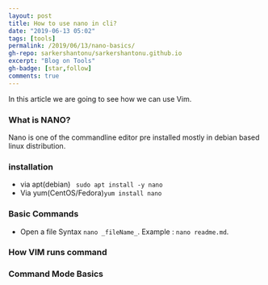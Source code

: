 ```yaml
---
layout: post
title: How to use nano in cli?
date: "2019-06-13 05:02"
tags: [tools]
permalink: /2019/06/13/nano-basics/
gh-repo: sarkershantonu/sarkershantonu.github.io
excerpt: "Blog on Tools"
gh-badge: [star,follow]
comments: true
---
```

In this article we are going to see how we can use Vim.

### What is NANO?
Nano is one of the commandline editor pre installed mostly in debian based linux distribution. 

### installation 
- via apt(debian) ``` sudo apt install -y nano```
- Via yum(CentOS/Fedora)``` yum install nano ```
  
### Basic Commands
- Open a file Syntax ```nano _fileName_```. Example : ```nano readme.md```. 

### How VIM runs command 
### Command Mode Basics